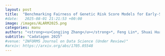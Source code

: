 ```yaml
---
layout: post
title:  "Benchmarking Fairness of Genetic Risk Score Models for Early-Stage Prediction of Type 1 Diabetes"
#date:   2025-08-01 21:21:53 +00:00
image: /images/ALARM2025.png
categories: manu
authors: "<strong><u>Congjing Zhang</u></strong>*, Feng Lin*, Shuai Huang"
subtitle: "Cadatagen 2025"
#venue: "INFORMS Journal on Data Science (Under Review)"
#arxiv: https://arxiv.org/abs/1705.05548
---
```



